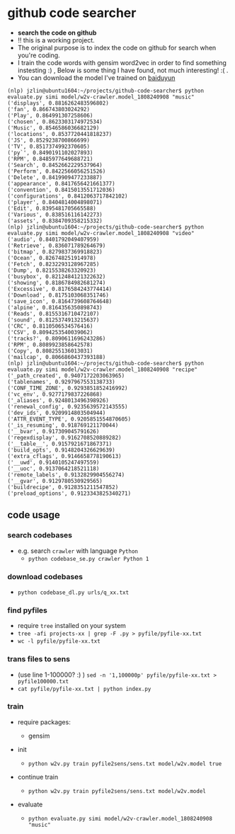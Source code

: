 # github code searcher
- **search the code on github**
- !! this is a working project.
- The original purpose is to index the code on github for search when you're coding.
- I train the code words with gensim word2vec in order to find something instesting :) ,
Below is some thing I have found, not much interesting! :( .
- You can download the model I've trained on [baiduyun](https://pan.baidu.com/s/1pcWFe7iN8BHTVZx-U8Btww)

```
(nlp) jzlin@ubuntu1604:~/projects/github-code-searcher$ python evaluate.py simi model/w2v-crawler.model_1808240908 "music"
('displays', 0.8816262483596802)
('fan', 0.866743803024292)
('Play', 0.864991307258606)
('chosen', 0.8623303174972534)
('Music', 0.8546586036682129)
('locations', 0.8537720441818237)
('JS', 0.8529238700866699)
('TV', 0.8517374992370605)
('py`', 0.8490191102027893)
('RPM', 0.8485977649688721)
('Search', 0.8452662229537964)
('Perform', 0.8422566056251526)
('Delete', 0.8419909477233887)
('appearance', 0.8417656421661377)
('convention', 0.8415013551712036)
('configurations', 0.8412063717842102)
('player', 0.8404814004898071)
('Edit', 0.8395481705665588)
('Various', 0.838516116142273)
('assets', 0.8384709358215332)
(nlp) jzlin@ubuntu1604:~/projects/github-code-searcher$ python evaluate.py simi model/w2v-crawler.model_1808240908 "video"
('audio', 0.8401792049407959)
('Retrieve', 0.836071789264679)
('bitmap', 0.8279837369918823)
('Ocean', 0.826748251914978)
('Fetch', 0.8232293128967285)
('Dump', 0.8215538263320923)
('busybox', 0.8212484121322632)
('showing', 0.8186784982681274)
('Excessive', 0.8176584243774414)
('Download', 0.8175103068351746)
('save_icon', 0.8164739608764648)
('alpine', 0.8164356350898743)
('Reads', 0.8155316710472107)
('sound', 0.8125374913215637)
('CRC', 0.8110506534576416)
('CSV', 0.8094253540039062)
('tracks?', 0.8090611696243286)
('RPM', 0.8089923858642578)
('Copy', 0.808255136013031)
('mailcap', 0.8066860437393188)
(nlp) jzlin@ubuntu1604:~/projects/github-code-searcher$ python evaluate.py simi model/w2v-crawler.model_1808240908 "recipe"
('_path_created', 0.9407172203063965)
('tablenames', 0.9297967553138733)
('CONF_TIME_ZONE', 0.9293851852416992)
('vc_env', 0.9277179837226868)
('_aliases', 0.9248013496398926)
('renewal_config', 0.9235639572143555)
('dev_ids', 0.9209914803504944)
('ATTR_EVENT_TYPE', 0.9205851554870605)
('_is_resuming', 0.918769121170044)
('__bvar', 0.917309045791626)
('regexdisplay', 0.9162708520889282)
('__table__', 0.9157921671867371)
('build_opts', 0.9148204326629639)
('extra_cflags', 0.9146658778190613)
('__uwd', 0.9140105247497559)
('__uoc', 0.9137064218521118)
('remote_labels', 0.9132829904556274)
('__gvar', 0.9129780530929565)
('buildrecipe', 0.9128351211547852)
('preload_options', 0.9123343825340271)
```

## code usage
### search codebases
  - e.g. search `crawler` with language `Python` 
    - `python codebase_se.py crawler Python 1`

### download codebases
  - `python codebase_dl.py urls/q_xx.txt`

### find pyfiles
  - require `tree` installed on your system
  - `tree -afi projects-xx | grep -F .py > pyfile/pyfile-xx.txt`
  - `wc -l pyfile/pyfile-xx.txt`

### trans files to sens
  - (use line 1-100000? :) ) `sed -n '1,100000p' pyfile/pyfile-xx.txt > pyfile100000.txt`
  - `cat pyfile/pyfile-xx.txt | python index.py`

### train
- require packages:
  - gensim 

- init
  - `python w2v.py train pyfile2sens/sens.txt model/w2v.model true`

- continue train
  - `python w2v.py train pyfile2sens/sens.txt model/w2v.model`

- evaluate
  - `python evaluate.py simi model/w2v-crawler.model_1808240908 "music"`

